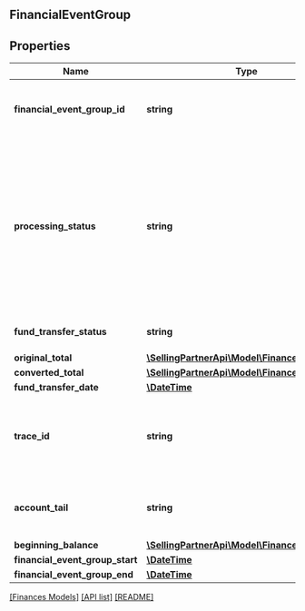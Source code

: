 ## FinancialEventGroup

## Properties

Name | Type | Description | Notes
------------ | ------------- | ------------- | -------------
**financial_event_group_id** | **string** | A unique identifier for the financial event group. | [optional]
**processing_status** | **string** | The processing status of the financial event group indicates whether the balance of the financial event group is settled.  Possible values:  * Open  * Closed | [optional]
**fund_transfer_status** | **string** | The status of the fund transfer. | [optional]
**original_total** | [**\SellingPartnerApi\Model\Finances\Currency**](Currency.md) |  | [optional]
**converted_total** | [**\SellingPartnerApi\Model\Finances\Currency**](Currency.md) |  | [optional]
**fund_transfer_date** | [**\DateTime**](\DateTime.md) |  | [optional]
**trace_id** | **string** | The trace identifier used by sellers to look up transactions externally. | [optional]
**account_tail** | **string** | The account tail of the payment instrument. | [optional]
**beginning_balance** | [**\SellingPartnerApi\Model\Finances\Currency**](Currency.md) |  | [optional]
**financial_event_group_start** | [**\DateTime**](\DateTime.md) |  | [optional]
**financial_event_group_end** | [**\DateTime**](\DateTime.md) |  | [optional]

[[Finances Models]](../) [[API list]](../../Api) [[README]](../../../README.md)
